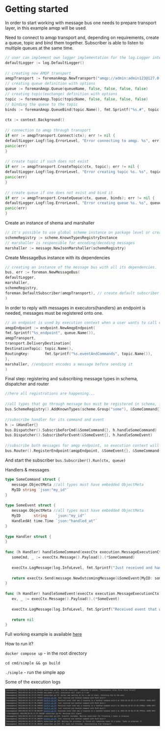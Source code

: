 # Getting started

In order to start working with message bus one needs to prepare transport layer, in this example amqp will be used.

Need to connect to amqp transport and, depending on requirements, create a queue, topic and bind them together. Subscriber is able to listen to multiple queues at the same time.

```go
// user can implement own logger implementation for the log.Logger interface
defaultLogger := log.DefaultLogger()

// creating new AMQP transport
amqpTransport := foremanAmqp.NewTransport("amqp://admin:admin123@127.0.0.1:5672", defaultLogger)
// creating queue definition with options
queue := foremanAmqp.Queue(queueName, false, false, false, false)
// creating topic(exchange) definition with options
topic := foremanAmqp.Topic(topicName, false, false, false, false)
// binding the queue to the topic
binds := foremanAmqp.QueueBind(topic.Name(), fmt.Sprintf("%s.#", topic.Name()), false)

ctx := context.Background()

// connection to amqp through transport
if err := amqpTransport.Connect(ctx); err != nil {
defaultLogger.Logf(log.ErrorLevel, "Error connecting to amqp. %s", err)
panic(err)
}

// create topic if such does not exist
if err := amqpTransport.CreateTopic(ctx, topic); err != nil {
defaultLogger.Logf(log.ErrorLevel, "Error creating topic %s. %s", topic.Name(), err)
panic(err)
}

// create queue if one does not exist and bind it
if err := amqpTransport.CreateQueue(ctx, queue, binds); err != nil {
defaultLogger.Logf(log.ErrorLevel, "Error creating queue %s. %s", queue.Name(), err)
panic(err)
}
```

Create an instance of shema and marshaller

```go
// it's possible to use global scheme instance on package level or create new one using constructor
schemeRegistry := scheme.KnownTypesRegistryInstance
// marshaller is responsible for encoding/decoding messages
marshaller := message.NewJsonMarshaller(schemeRegistry)
```

Create MessageBus instance with its dependencies

```go
// creating an instance of the message bus with all its dependencies.
bus, err := foreman.NewMessageBus(
defaultLogger,
marshaller,
schemeRegistry,
foreman.DefaultSubscriber(amqpTransport), // create default subscriber 
)
```

In order to reply with messages in executors(handlers) an endpoint is needed, messages must be registered onto one.

```go
// an endpoint is used by execution context when a user wants to call execCtx.Send().
amqpEndpoint := endpoint.NewAmqpEndpoint(
fmt.Sprintf("%s_endpoint", queue.Name()),
amqpTransport,
transport.DeliveryDestination{
DestinationTopic: topic.Name(),
RoutingKey:       fmt.Sprintf("%s.eventAndCommands", topic.Name()),
},
marshaller, //endpoint encodes a message before sending it
)
```

Final step: registering and subscribing message types in schema, dispatcher and router

```go
//here all registrations are happening...

//all types that go through message bus must be registered in schema, it's suggested to do it in init() function
bus.SchemeRegistry().AddKnownTypes(scheme.Group("some"), &SomeCommand{}, &SomeEvent{})

//subscribe handler for its command and event
h := &Handler{}
bus.Dispatcher().SubscribeForCmd(&SomeCommand{}, h.handleSomeCommand)
bus.Dispatcher().SubscribeForEvent(&SomeEvent{}, h.handleSomeEvent)

//subscribe both messages for amqp endpoint, so execution context will know where to send replies with these types
bus.Router().RegisterEndpoint(amqpEndpoint, &SomeEvent{}, &SomeCommand{})
```

And start the subscriber `bus.Subscriber().Run(ctx, queue)`

Handlers & messages

```go
type SomeCommand struct {
   message.ObjectMeta //all types must have embedded ObjectMeta
   MyID string `json:"my_id"`
}

type SomeEvent struct {
   message.ObjectMeta //all types must have embedded ObjectMeta
   MyID      string    `json:"my_id"`
   HandledAt time.Time `json:"handled_at"`
}

type Handler struct {
}

func (h Handler) handleSomeCommand(execCtx execution.MessageExecutionCtx) error {
   someCmd, _ := execCtx.Message().Payload().(*SomeCommand)

   execCtx.LogMessage(log.InfoLevel, fmt.Sprintf("Just received and handled command with MyID %s", someCmd.MyID))

   return execCtx.Send(message.NewOutcomingMessage(&SomeEvent{MyID: someCmd.MyID, HandledAt: time.Now()})) //reply with an event
}

func (h Handler) handleSomeEvent(execCtx execution.MessageExecutionCtx) error {
   ev, _ := execCtx.Message().Payload().(*SomeEvent)

   execCtx.LogMessage(log.InfoLevel, fmt.Sprintf("Received event that was a response to a handled command %s at %s", ev.MyID, ev.HandledAt))

   return nil
}
```

Full working example is available [here](https://github.com/go-foreman/foreman-examples/tree/master/cmd/simple)

How to run it?

`docker compose up` - in the root directory

`cd cmd/simple && go build`

`./simple` - run the simple app

Some of the execution logs

![Untitled](Getting%20started/screenshot-logs.png)